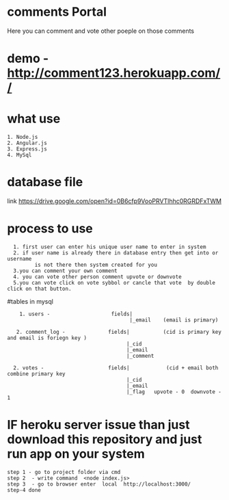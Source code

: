 # comments Portal
Here you can comment and vote other poeple on those comments
# demo - <a>http://comment123.herokuapp.com//</a>

# what use
    1. Node.js 
    2. Angular.js
    3. Express.js
    4. MySql
    
# database file
   link <a>https://drive.google.com/open?id=0B6cfp9VooPRVTlhhc0RGRDFxTWM</a>
   
# process to use
  
      1. first user can enter his unique user name to enter in system 
      2. if user name is already there in database entry then get into or username 
             is not there then system created for you 
      3.you can comment your own comment
      4. you can vote other person comment upvote or downvote 
      5.you can vote click on vote sybbol or cancle that vote  by double click on that button.
      
  #tables in mysql 
  
        1. users -                    fields|
                                            |_email    (email is primary)
       
       2. comment_log -              fields|           (cid is primary key and email is foriegn key )
                                           |_cid
                                           |_email
                                           |_comment
                                           
      2. votes -                     fields|            (cid + email both combine primary key
                                           |_cid
                                           |_email
                                           |_flag   upvote - 0  downvote - 1 
                                           
# IF heroku server issue than just download this repository and just run app on your system
    step 1 - go to project folder via cmd 
    step 2  - write command  <node index.js>
    step 3  - go to browser enter  local  http://localhost:3000/
    step-4 done
                                           
